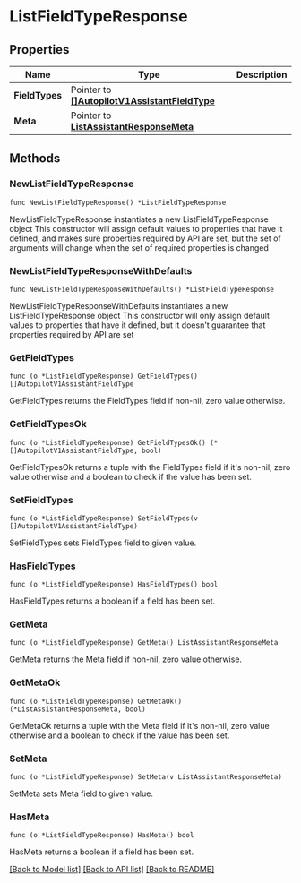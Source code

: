 # ListFieldTypeResponse

## Properties

Name | Type | Description
------------ | ------------- | -------------
**FieldTypes** | Pointer to [**[]AutopilotV1AssistantFieldType**](AutopilotV1AssistantFieldType.md) |  | [optional] 
**Meta** | Pointer to [**ListAssistantResponseMeta**](ListAssistantResponse_meta.md) |  | [optional] 

## Methods

### NewListFieldTypeResponse

`func NewListFieldTypeResponse() *ListFieldTypeResponse`

NewListFieldTypeResponse instantiates a new ListFieldTypeResponse object
This constructor will assign default values to properties that have it defined,
and makes sure properties required by API are set, but the set of arguments
will change when the set of required properties is changed

### NewListFieldTypeResponseWithDefaults

`func NewListFieldTypeResponseWithDefaults() *ListFieldTypeResponse`

NewListFieldTypeResponseWithDefaults instantiates a new ListFieldTypeResponse object
This constructor will only assign default values to properties that have it defined,
but it doesn't guarantee that properties required by API are set

### GetFieldTypes

`func (o *ListFieldTypeResponse) GetFieldTypes() []AutopilotV1AssistantFieldType`

GetFieldTypes returns the FieldTypes field if non-nil, zero value otherwise.

### GetFieldTypesOk

`func (o *ListFieldTypeResponse) GetFieldTypesOk() (*[]AutopilotV1AssistantFieldType, bool)`

GetFieldTypesOk returns a tuple with the FieldTypes field if it's non-nil, zero value otherwise
and a boolean to check if the value has been set.

### SetFieldTypes

`func (o *ListFieldTypeResponse) SetFieldTypes(v []AutopilotV1AssistantFieldType)`

SetFieldTypes sets FieldTypes field to given value.

### HasFieldTypes

`func (o *ListFieldTypeResponse) HasFieldTypes() bool`

HasFieldTypes returns a boolean if a field has been set.

### GetMeta

`func (o *ListFieldTypeResponse) GetMeta() ListAssistantResponseMeta`

GetMeta returns the Meta field if non-nil, zero value otherwise.

### GetMetaOk

`func (o *ListFieldTypeResponse) GetMetaOk() (*ListAssistantResponseMeta, bool)`

GetMetaOk returns a tuple with the Meta field if it's non-nil, zero value otherwise
and a boolean to check if the value has been set.

### SetMeta

`func (o *ListFieldTypeResponse) SetMeta(v ListAssistantResponseMeta)`

SetMeta sets Meta field to given value.

### HasMeta

`func (o *ListFieldTypeResponse) HasMeta() bool`

HasMeta returns a boolean if a field has been set.


[[Back to Model list]](../README.md#documentation-for-models) [[Back to API list]](../README.md#documentation-for-api-endpoints) [[Back to README]](../README.md)


